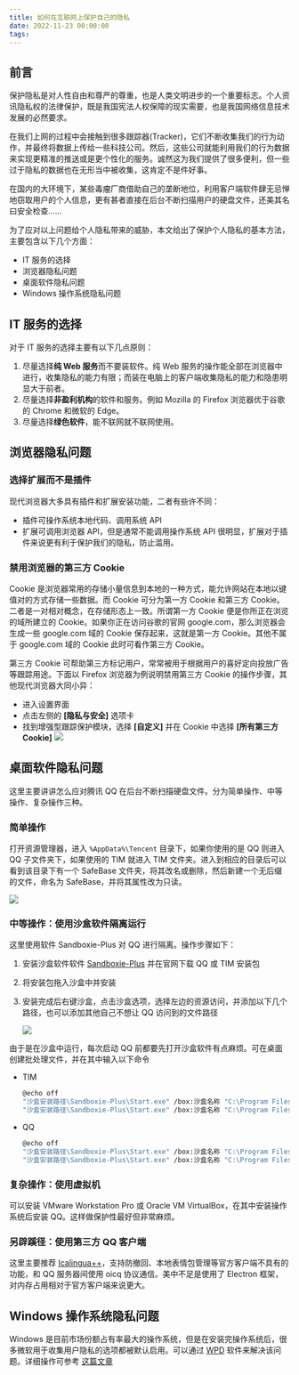 ```yaml
---
title: 如何在互联网上保护自己的隐私
date: 2022-11-23 00:00:00
tags:
---
```


## 前言

保护隐私是对人性自由和尊严的尊重，也是人类文明进步的一个重要标志。个人资讯隐私权的法律保护，既是我国宪法人权保障的现实需要，也是我国网络信息技术发展的必然要求。

在我们上网的过程中会接触到很多跟踪器(Tracker)，它们不断收集我们的行为动作，并最终将数据上传给一些科技公司。然后，这些公司就能利用我们的行为数据来实现更精准的推送或是更个性化的服务。诚然这为我们提供了很多便利，但一些过于隐私的数据也在无形当中被收集，这肯定不是件好事。

在国内的大环境下，某些毒瘤厂商借助自己的垄断地位，利用客户端软件肆无忌惮地窃取用户的个人信息，更有甚者直接在后台不断扫描用户的硬盘文件，还美其名曰安全检查……

为了应对以上问题给个人隐私带来的威胁，本文给出了保护个人隐私的基本方法，主要包含以下几个方面：

- IT 服务的选择
- 浏览器隐私问题
- 桌面软件隐私问题
- Windows 操作系统隐私问题

## IT 服务的选择

对于 IT 服务的选择主要有以下几点原则：

1. 尽量选择**纯 Web 服务**而不要装软件。纯 Web 服务的操作能全部在浏览器中进行，收集隐私的能力有限；而装在电脑上的客户端收集隐私的能力和隐患明显大于前者。
2. 尽量选择**非盈利机构**的软件和服务。例如 Mozilla 的 Firefox 浏览器优于谷歌的 Chrome 和微软的 Edge。
3. 尽量选择**绿色软件**，能不联网就不联网使用。

## 浏览器隐私问题

### 选择扩展而不是插件

现代浏览器大多具有插件和扩展安装功能，二者有些许不同：

- 插件可操作系统本地代码、调用系统 API
- 扩展可调用浏览器 API，但是通常不能调用操作系统 API
  很明显，扩展对于插件来说更有利于保护我们的隐私，防止滥用。

### 禁用浏览器的第三方 Cookie

Cookie 是浏览器常用的存储小量信息到本地的一种方式，能允许网站在本地以键值对的方式存储一些数据。而 Cookie 可分为第一方 Cookie 和第三方 Cookie。二者是一对相对概念，在存储形态上一致。所谓第一方 Cookie 便是你所正在浏览的域所建立的 Cookie。如果你正在访问谷歌的官网 google.com，那么浏览器会生成一些 google.com 域的 Cookie 保存起来，这就是第一方 Cookie。其他不属于 google.com 域的 Cookie 此时可看作第三方 Cookie。

第三方 Cookie 可帮助第三方标记用户，常常被用于根据用户的喜好定向投放广告等跟踪用途。下面以 Firefox 浏览器为例说明禁用第三方 Cookie 的操作步骤，其他现代浏览器大同小异：

- 进入设置界面
- 点击左侧的 **[隐私与安全]** 选项卡
- 找到增强型跟踪保护模块，选择 **[自定义]** 并在 Cookie 中选择 **[所有第三方 Cookie]**
  ![](1669252954100.png)

## 桌面软件隐私问题

这里主要讲讲怎么应对腾讯 QQ 在后台不断扫描硬盘文件。分为简单操作、中等操作、复杂操作三种。

### 简单操作

打开资源管理器，进入 `%AppData%\Tencent` 目录下，如果你使用的是 QQ 则进入 QQ 子文件夹下，如果使用的 TIM 就进入 TIM 文件夹。进入到相应的目录后可以看到该目录下有一个 SafeBase 文件夹，将其改名或删除，然后新建一个无后缀的文件，命名为 SafeBase，并将其属性改为只读。

![](1669252963550.png)

### 中等操作：使用沙盒软件隔离运行

这里使用软件 Sandboxie-Plus 对 QQ 进行隔离。操作步骤如下：

1. 安装沙盒软件软件 [Sandboxie-Plus](https://sandboxie-plus.com) 并在官网下载 QQ 或 TIM 安装包
2. 将安装包拖入沙盒中并安装
3. 安装完成后右键沙盒，点击沙盒选项，选择左边的资源访问，并添加以下几个路径，也可以添加其他自己不想让 QQ 访问到的文件路径

   ![](1669252967996.png)

由于是在沙盒中运行，每次启动 QQ 前都要先打开沙盒软件有点麻烦。可在桌面创建批处理文件，并在其中输入以下命令

- TIM

  ```bash
  @echo off
  "沙盒安装路径\Sandboxie-Plus\Start.exe" /box:沙盒名称 "C:\Program Files (x86)\Common Files\Tencent\QQProtect\Bin\QQProtect.exe"
  "沙盒安装路径\Sandboxie-Plus\Start.exe" /box:沙盒名称 "C:\Program Files (x86)\Tencent\TIM\Bin\TIM.exe"
  ```

- QQ

  ```bash
  @echo off
  "沙盒安装路径\Sandboxie-Plus\Start.exe" /box:沙盒名称 "C:\Program Files (x86)\Common Files\Tencent\QQProtect\Bin\QQProtect.exe"
  "沙盒安装路径\Sandboxie-Plus\Start.exe" /box:沙盒名称 "C:\Program Files (x86)\Tencent\QQ\Bin\QQ.exe"
  ```

### 复杂操作：使用虚拟机

可以安装 VMware Workstation Pro 或 Oracle VM VirtualBox，在其中安装操作系统后安装 QQ。这样做保护性最好但非常麻烦。

### 另辟蹊径：使用第三方 QQ 客户端

这里主要推荐 [Icalingua++](https://github.com/Icalingua-plus-plus/Icalingua-plus-plus)，支持防撤回、本地表情包管理等官方客户端不具有的功能，和 QQ 服务器间使用 oicq 协议通信。美中不足是使用了 Electron 框架，对内存占用相对于官方客户端来说更大。

## Windows 操作系统隐私问题

Windows 是目前市场份额占有率最大的操作系统，但是在安装完操作系统后，很多微软用于收集用户隐私的选项都被默认启用。可以通过 [WPD](https://wpd.app) 软件来解决该问题。详细操作可参考 [这篇文章](https://blog.schenga.ga/post/shi-yong-wpd-zu-zhi-windows-shou-ji-ge-ren-xin-xi)
